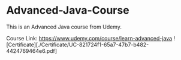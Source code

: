 # Advanced-Java-Course
This is an Advanced Java course from Udemy.

Course Link: https://www.udemy.com/course/learn-advanced-java
![Certificate][./Certificate/UC-821724f1-65a7-47b7-b482-4424769464e6.pdf]
